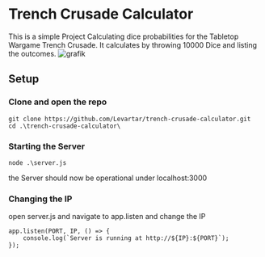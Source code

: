 # Trench Crusade Calculator
This is a simple Project Calculating dice probabilities for the Tabletop Wargame Trench Crusade. It calculates by throwing 10000 Dice and listing the outcomes.
![grafik](https://github.com/user-attachments/assets/f544844b-f106-437e-b772-8b945bc58d66)

## Setup
### Clone and open the repo
```
git clone https://github.com/Levartar/trench-crusade-calculator.git
cd .\trench-crusade-calculator\
```
### Starting the Server
```
node .\server.js
```
the Server should now be operational under localhost:3000
### Changing the IP
open server.js and navigate to app.listen and change the IP 
```
app.listen(PORT, IP, () => {
    console.log(`Server is running at http://${IP}:${PORT}`);
});
```
